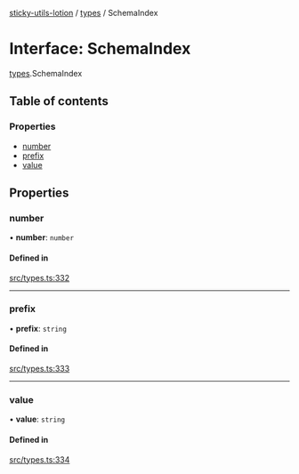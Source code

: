 [sticky-utils-lotion](../README.md) / [types](../modules/types.md) / SchemaIndex

# Interface: SchemaIndex

[types](../modules/types.md).SchemaIndex

## Table of contents

### Properties

- [number](types.SchemaIndex.md#number)
- [prefix](types.SchemaIndex.md#prefix)
- [value](types.SchemaIndex.md#value)

## Properties

### number

• **number**: `number`

#### Defined in

[src/types.ts:332](https://github.com/sticky/sticky-utils-lotion/blob/d94a83a/src/types.ts#L332)

___

### prefix

• **prefix**: `string`

#### Defined in

[src/types.ts:333](https://github.com/sticky/sticky-utils-lotion/blob/d94a83a/src/types.ts#L333)

___

### value

• **value**: `string`

#### Defined in

[src/types.ts:334](https://github.com/sticky/sticky-utils-lotion/blob/d94a83a/src/types.ts#L334)
